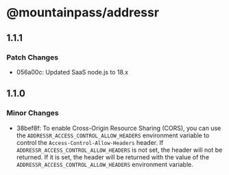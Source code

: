 # @mountainpass/addressr

## 1.1.1

### Patch Changes

- 056a00c: Updated SaaS node.js to 18.x

## 1.1.0

### Minor Changes

- 38bef8f: To enable Cross-Origin Resource Sharing (CORS), you can use the `ADDRESSR_ACCESS_CONTROL_ALLOW_HEADERS` environment variable to control the `Access-Control-Allow-Headers` header. If `ADDRESSR_ACCESS_CONTROL_ALLOW_HEADERS` is not set, the header will not be returned. If it is set, the header will be returned with the value of the `ADDRESSR_ACCESS_CONTROL_ALLOW_HEADERS` environment variable.
